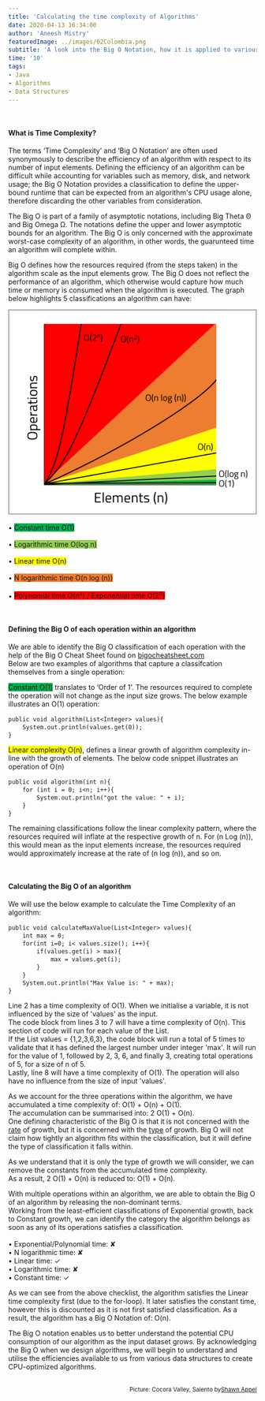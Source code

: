 ```yaml
---
title: 'Calculating the time complexity of Algorithms'
date: 2020-04-13 16:34:00
author: 'Aneesh Mistry'
featuredImage: ../images/02Colombia.png
subtitle: 'A look into the Big O Notation, how it is applied to various data structures in Java and how it can be used to calculate the efficiency of an algorithm.'
time: '10'
tags:
- Java
- Algorithms
- Data Structures
---
```


<br>
<h4>What is Time Complexity?</h4>
<p>
The terms ‘Time Complexity’ and ‘Big O Notation’ are often used synonymously to describe the efficiency of an algorithm with respect to its number of input elements. Defining the efficiency of an algorithm can be difficult while accounting for variables such as memory, disk, and network usage; the Big O Notation provides a classification to define the upper-bound runtime that can be expected from an algorithm's CPU usage alone, therefore discarding the other variables from consideration. </p>
<p>
The Big O is part of a family of asymptotic notations, including Big Theta Θ and Big Omega Ω. The notations define the upper and lower asymptotic bounds for an algorithm. The Big O is only concerned with the approximate worst-case complexity of an algorithm, in other words, the guarunteed time an algorithm will complete within.</p>
<p>
Big O defines how the resources required (from the steps taken) in the algorithm scale as the input elements grow. The Big O does not reflect the performance of an algorithm, which otherwise would capture how much time or memory is consumed when the algorithm is executed.
The graph below highlights 5 classifications an algorithm can have:</p>


![Big O categorization](../../src/images/002Graph.png)

&#8226; <span style="background-color: rgb(0,176,80)">Constant time O(1)</span><br><br>
&#8226; <span style="background-color: rgb(146,208,80)">Logarithmic time O(log n)</span><br><br>
&#8226; <span style="background-color: #FFFF00">Linear time O(n)</span><br><br>
&#8226; <span style="background-color: rgb(237,125,49)">N logarithmic time O(n log (n))</span><br><br>
&#8226; <span style="background-color: rgb(255,0,0)">Polynomial time O(n&sup2;) / Exponential time O(2<sup>n</sup>)</span><br>


<br>
<h4>Defining the Big O of each operation within an algorithm</h4>
<p>

We are able to identify the Big O classification of each operation with the help of the Big O Cheat Sheet found on <a target="_blank" href="https://www.bigocheatsheet.com/">bigocheatsheet.com</a><br>
Below are two examples of algorithms that capture a classifcation themselves from a single operation:<br>

<span style="background-color: rgb(0,176,80)">Constant O(1)</span> translates to ‘Order of 1’. The resources required to complete the operation will not change as the input size grows. The below example illustrates an O(1) operation:<br>
</p>

```java{numberLines: true}
public void algorithm(List<Integer> values){
    System.out.println(values.get(0));
}
```

<p>
<span style="background-color: #FFFF00">Linear complexity O(n)</span>, defines a linear growth of algorithm complexity in-line with the growth of elements. The below code snippet illustrates an operation of O(n)<br>
</p>

```java{numberLines: true}
public void algorithm(int n){
    for (int i = 0; i<n; i++){
        System.out.println("got the value: " + i);
    }
}

```
<p>
The remaining classifications follow the linear complexity pattern, where the resources required will inflate at the respective growth of n. For (n Log (n)), this would mean as the input elements increase, the resources required would approximately increase at the rate of (n log (n)), and so on.
</p>
<br>
<h4>Calculating the Big O of an algorithm</h4>
<p>
We will use the below example to calculate the Time Complexity of an algorithm:<br>
</p>

```java{numberLines: true}
public void calculateMaxValue(List<Integer> values){
    int max = 0;
    for(int i=0; i< values.size(); i++){
        if(values.get(i) > max){
            max = values.get(i);
        }
    }
    System.out.println("Max Value is: " + max);
}

```
<p>
Line 2 has a time complexity of O(1). When we initialise a variable, it is not influenced by the size of 'values' as the input.<br>
The code block from lines 3 to 7 will have a time complexity of O(n). This section of code will run for each value of the List.<br>
If the List values = {1,2,3,6,3}, the code block will run a total of 5 times to validate that it has defined the largest number under integer 'max'. It will run for the value of 1, followed by 2, 3, 6, and finally 3, creating total operations of 5, for a size of n of 5.<br>
Lastly, line 8 will have a time complexity of O(1). The operation will also have no influence from the size of input 'values'. 
</p>
<p>
As we account for the three operations within the algorithm, we have accumulated a time complexity of: O(1) + O(n) + O(1).<br>
The accumulation can be summarised into: 2 O(1) + O(n).<br>
One defining characteristic of the Big O is that it is not concerned with the <u>rate</u> of growth, but it is concerned with the <u>type</u> of growth. Big O will not claim how tightly an algorithm fits within the classification, but it will define the type of classification it falls within.</p>
As we understand that it is only the type of growth we will consider, we can remove the constants from the accumulated time complexity.<br>
As a result, 2 O(1) + O(n) is reduced to: O(1) + O(n).<br>
<p>
With multiple operations within an algorithm, we are able to obtain the Big O of an algorithm by releasing the non-dominant terms.<br>
Working from the least-efficient classifications of Exponential growth, back to Constant growth, we can identify the category the algorithm belongs as soon as any of its operations satisfies a classification.<br><br>
&#8226; Exponential/Polynomial time: &#10008;<br>
&#8226; N logarithmic time: &#10008;<br>
&#8226; Linear time: &#10003;<br>
&#8226; Logarithmic time: &#10008;<br>
&#8226; Constant time: &#10003;
</p>
<p>
As we can see from the above checklist, the algorithm satisfies the Linear time complexity first (due to the for-loop). It later satisfies the constant time, however this is discounted as it is not first satisfied classification. As a result, the algorithm has a Big O Notation of: O(n).<br>
</p>
<p>
The Big O notation enables us to better understand the potential CPU consumption of our algorithm as the input dataset grows.
By acknowledging the Big O when we design algorithms, we will begin to understand and utilise the efficiencies available to us from various data structures to create CPU-optimized algorithms. 
</p>
<br>
<small style="float: right;" >Picture: Cocora Valley, Salento by <a style="float: right;" target="_blank" href="https://unsplash.com/@shawn_appel"> Shawn Appel</a></small><br>

